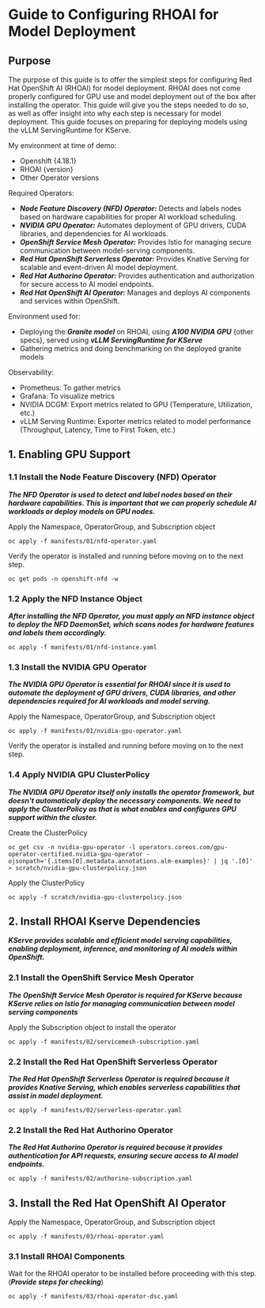 # Guide to Configuring RHOAI for Model Deployment

## Purpose

The purpose of this guide is to offer the simplest steps for configuring Red Hat OpenShift AI (RHOAI) for model deployment.
RHOAI does not come properly configured for GPU use and model deployment out of the box after installing the operator.
This guide will give you the steps needed to do so, as well as offer insight into why each step is necessary for model deployment. This guide focuses on preparing for deploying models using the vLLM ServingRuntime for KServe.

My environment at time of demo:
- Openshift {4.18.1}
- RHOAI {version}
- Other Operator versions

Required Operators:
- ***Node Feature Discovery (NFD) Operator:*** Detects and labels nodes based on hardware capabilities for proper AI workload scheduling.
- ***NVIDIA GPU Operator:*** Automates deployment of GPU drivers, CUDA libraries, and dependencies for AI workloads.
- ***OpenShift Service Mesh Operator:*** Provides Istio for managing secure communication between model-serving components.
- ***Red Hat OpenShift Serverless Operator:*** Provides Knative Serving for scalable and event-driven AI model deployment.
- ***Red Hat Authorino Operator:*** Provides authentication and authorization for secure access to AI model endpoints.
- ***Red Hat OpenShift AI Operator:*** Manages and deploys AI components and services within OpenShift.

Environment used for:
- Deploying the ***Granite model*** on RHOAI, using ***A100 NVIDIA GPU*** {other specs}, served using ***vLLM ServingRuntime for KServe***
- Gathering metrics and doing benchmarking on the deployed granite models 

Observability:
- Prometheus: To gather metrics 
- Grafana: To visualize metrics
- NVIDIA DCGM: Export metrics related to GPU (Temperature, Utilization, etc.)
- vLLM Serving Runtime: Exporter metrics related to model performance (Throughput, Latency, Time to First Token, etc.)

## 1. Enabling GPU Support

### 1.1 Install the Node Feature Discovery (NFD) Operator 

***The NFD Operator is used to detect and label nodes based on their hardware capabilities. This is important that we can properly schedule AI workloads or deploy models on GPU nodes.***

Apply the Namespace, OperatorGroup, and Subscription object

`oc apply -f manifests/01/nfd-operator.yaml`

Verify the operator is installed and running before moving on to the next step.

`oc get pods -n openshift-nfd -w`

### 1.2 Apply the NFD Instance Object 

***After installing the NFD Operator, you must apply an NFD instance object to deploy the NFD DaemonSet, which scans nodes for hardware features and labels them accordingly.*** 

`oc apply -f manifests/01/nfd-instance.yaml`

### 1.3 Install the NVIDIA GPU Operator 

***The NVIDIA GPU Operator is essential for RHOAI since it is used to automate the deployment of GPU drivers, CUDA libraries, and other dependencies required for AI workloads and model serving.***

Apply the Namespace, OperatorGroup, and Subscription object

`oc apply -f manifests/01/nvidia-gpu-operator.yaml`

Verify the operator is installed and running before moving on to the next step.

### 1.4 Apply NVIDIA GPU ClusterPolicy 

***The NVIDIA GPU Operator itself only installs the operator framework, but doesn't automaticaly deploy the necessary components. We need to apply the ClusterPolicy as that is what enables and configures GPU support within the cluster.***

Create the ClusterPolicy

`oc get csv -n nvidia-gpu-operator -l operators.coreos.com/gpu-operator-certified.nvidia-gpu-operator -ojsonpath='{.items[0].metadata.annotations.alm-examples}' | jq '.[0]' > scratch/nvidia-gpu-clusterpolicy.json`

Apply the ClusterPolicy

`oc apply -f scratch/nvidia-gpu-clusterpolicy.json`

## 2. Install RHOAI Kserve Dependencies

***KServe provides scalable and efficient model serving capabilities, enabling deployment, inference, and monitoring of AI models within OpenShift.***

### 2.1 Install the OpenShift Service Mesh Operator

***The OpenShift Service Mesh Operator is required for KServe because KServe relies on Istio for managing communication between model serving components***

Apply the Subscription object to install the operator

`oc apply -f manifests/02/servicemesh-subscription.yaml`

### 2.2 Install the Red Hat OpenShift Serverless Operator

***The Red Hat OpenShift Serverless Operator is required because it provides Knative Serving, which enables serverless capabilities that assist in model deployment.***

`oc apply -f manifests/02/serverless-operator.yaml`

### 2.2 Install the Red Hat Authorino Operator

***The Red Hat Authorino Operator is required because it provides authentication for API requests, ensuring secure access to AI model endpoints.***

`oc apply -f manifests/02/authorino-subscription.yaml`

## 3. Install the Red Hat OpenShift AI Operator

Apply the Namespace, OperatorGroup, and Subscription object

`oc apply -f manifests/03/rhoai-operator.yaml`


### 3.1 Install RHOAI Components

Wait for the RHOAI operator to be installed before proceeding with this step. (***Provide steps for checking***)

`oc apply -f manifests/03/rhoai-operator-dsc.yaml`

